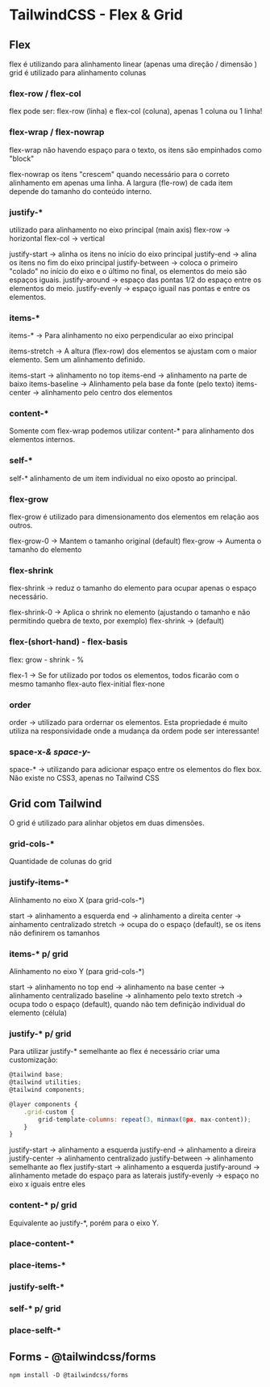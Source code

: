 # TailwindCSS - Flex & Grid

## Flex

flex é utilizando para alinhamento linear (apenas uma direção / dimensão )
grid é utilizado para alinhamento colunas

### flex-row / flex-col

flex pode ser:
flex-row (linha) e flex-col (coluna), apenas 1 coluna ou 1 linha!

### flex-wrap / flex-nowrap

flex-wrap não havendo espaço para o texto, os itens são empinhados como "block"

flex-nowrap os itens "crescem" quando necessário para o correto alinhamento em apenas uma linha.
A largura (fle-row) de cada item depende do tamanho do conteúdo interno.

### justify-*

utilizado para alinhamento no eixo principal (main axis)
flex-row -> horizontal
flex-col -> vertical

justify-start -> alinha os itens no início do eixo principal
justify-end -> alina os itens no fim do eixo principal
justify-between -> coloca o primeiro "colado" no início do eixo e o último no final, os elementos do meio são espaços iguais.
justify-around -> espaço das pontas 1/2 do espaço entre os elementos do meio.
justify-evenly -> espaço iguail nas pontas e entre os elementos.

### items-*

items-* -> Para alinhamento no eixo perpendicular ao eixo principal

items-stretch -> A altura (flex-row) dos elementos se ajustam com o maior elemento. Sem um alinhamento definido.

items-start -> alinhamento no top
items-end -> alinhamento na parte de baixo
items-baseline -> Alinhamento pela base da fonte (pelo texto)
items-center -> alinhamento pelo centro dos elementos

### content-*

Somente com flex-wrap podemos utilizar content-* para alinhamento dos elementos internos.

### self-*

self-* alinhamento de um item individual no eixo oposto ao principal.

### flex-grow

flex-grow é utilizado para dimensionamento dos elementos em relação aos outros.

flex-grow-0 -> Mantem o tamanho original (default)
flex-grow -> Aumenta o tamanho do elemento

### flex-shrink

flex-shrink -> reduz o tamanho do elemento para ocupar apenas o espaço necessário.

flex-shrink-0 -> Aplica o shrink no elemento (ajustando o tamanho e não permitindo quebra de texto, por exemplo)
flex-shrink -> (default)

### flex-(short-hand) - flex-basis

flex: grow - shrink - %

flex-1 -> Se for utilizado por todos os elementos, todos ficarão com o mesmo tamanho
flex-auto
flex-initial
flex-none

### order

order -> utilizado para ordernar os elementos. Esta propriedade é muito utiliza na responsividade onde a mudança da ordem pode ser interessante!

### space-x-*& space-y-*

space-* -> utilizando para adicionar espaço entre os elementos do flex box. Não existe no CSS3, apenas no Tailwind CSS

## Grid com Tailwind

O grid é utilizado para alinhar objetos em duas dimensões.

### grid-cols-*

Quantidade de colunas do grid

### justify-items-*

Alinhamento no eixo X (para grid-cols-*)

start -> alinhamento a esquerda
end -> alinhamento a direita
center -> ainhamento centralizado
stretch -> ocupa do o espaço (default), se os itens não definirem os tamanhos

### items-* p/ grid

Alinhamento no eixo Y (para grid-cols-*)

start -> alinhamento no top
end -> alinhamento na base
center -> alinhamento centralizado
baseline -> alinhamento pelo texto
stretch -> ocupa todo o espaço (default), quando não tem definição individual do elemento (célula)

### justify-* p/ grid

Para utilizar justify-* semelhante ao flex é necessário criar uma customização:

```js
@tailwind base;
@tailwind utilities;
@tailwind components;

@layer components {
    .grid-custom {
        grid-template-columns: repeat(3, minmax(0px, max-content));
    }
}
```

justify-start -> alinhamento a esquerda
justify-end -> alinhamento a direira
justify-center -> alinhamento centralizado
justify-between -> alinhamento semelhante ao flex
justify-start -> alinhamento a esquerda
justify-around -> alinhamento metade do espaço para as laterais
justify-evenly -> espaço no eixo x iguais entre eles

### content-* p/ grid

Equivalente ao justify-*, porém para o eixo Y.

### place-content-*

### place-items-*

### justify-selft-*

### self-* p/ grid

### place-selft-*

## Forms - @tailwindcss/forms

```ssh
npm install -D @tailwindcss/forms
```

